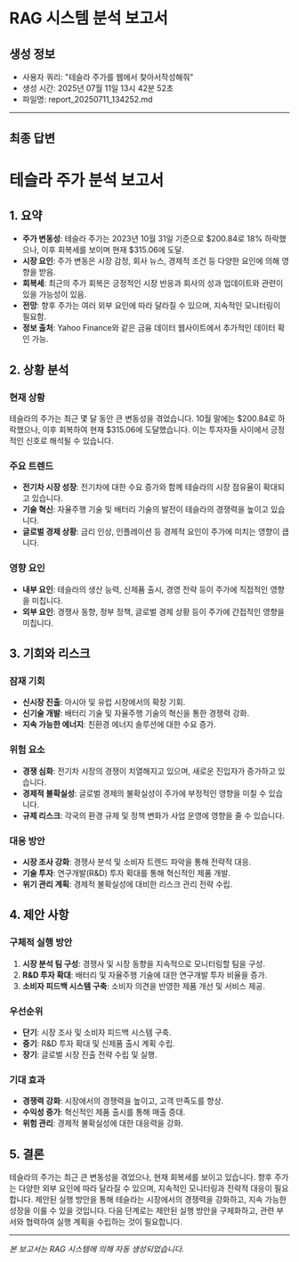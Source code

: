 # RAG 시스템 분석 보고서

## 생성 정보
- 사용자 쿼리: "테슬라 주가를 웹에서 찾아서작성해줘"
- 생성 시간: 2025년 07월 11일 13시 42분 52초
- 파일명: report_20250711_134252.md

---

## 최종 답변

# 테슬라 주가 분석 보고서

## 1. 요약
- **주가 변동성**: 테슬라 주가는 2023년 10월 31일 기준으로 $200.84로 18% 하락했으나, 이후 회복세를 보이며 현재 $315.06에 도달.
- **시장 요인**: 주가 변동은 시장 감정, 회사 뉴스, 경제적 조건 등 다양한 요인에 의해 영향을 받음.
- **회복세**: 최근의 주가 회복은 긍정적인 시장 반응과 회사의 성과 업데이트와 관련이 있을 가능성이 있음.
- **전망**: 향후 주가는 여러 외부 요인에 따라 달라질 수 있으며, 지속적인 모니터링이 필요함.
- **정보 출처**: Yahoo Finance와 같은 금융 데이터 웹사이트에서 추가적인 데이터 확인 가능.

## 2. 상황 분석
### 현재 상황
테슬라의 주가는 최근 몇 달 동안 큰 변동성을 겪었습니다. 10월 말에는 $200.84로 하락했으나, 이후 회복하여 현재 $315.06에 도달했습니다. 이는 투자자들 사이에서 긍정적인 신호로 해석될 수 있습니다.

### 주요 트렌드
- **전기차 시장 성장**: 전기차에 대한 수요 증가와 함께 테슬라의 시장 점유율이 확대되고 있습니다.
- **기술 혁신**: 자율주행 기술 및 배터리 기술의 발전이 테슬라의 경쟁력을 높이고 있습니다.
- **글로벌 경제 상황**: 금리 인상, 인플레이션 등 경제적 요인이 주가에 미치는 영향이 큽니다.

### 영향 요인
- **내부 요인**: 테슬라의 생산 능력, 신제품 출시, 경영 전략 등이 주가에 직접적인 영향을 미칩니다.
- **외부 요인**: 경쟁사 동향, 정부 정책, 글로벌 경제 상황 등이 주가에 간접적인 영향을 미칩니다.

## 3. 기회와 리스크
### 잠재 기회
- **신시장 진출**: 아시아 및 유럽 시장에서의 확장 기회.
- **신기술 개발**: 배터리 기술 및 자율주행 기술의 혁신을 통한 경쟁력 강화.
- **지속 가능한 에너지**: 친환경 에너지 솔루션에 대한 수요 증가.

### 위험 요소
- **경쟁 심화**: 전기차 시장의 경쟁이 치열해지고 있으며, 새로운 진입자가 증가하고 있습니다.
- **경제적 불확실성**: 글로벌 경제의 불확실성이 주가에 부정적인 영향을 미칠 수 있습니다.
- **규제 리스크**: 각국의 환경 규제 및 정책 변화가 사업 운영에 영향을 줄 수 있습니다.

### 대응 방안
- **시장 조사 강화**: 경쟁사 분석 및 소비자 트렌드 파악을 통해 전략적 대응.
- **기술 투자**: 연구개발(R&D) 투자 확대를 통해 혁신적인 제품 개발.
- **위기 관리 계획**: 경제적 불확실성에 대비한 리스크 관리 전략 수립.

## 4. 제안 사항
### 구체적 실행 방안
1. **시장 분석 팀 구성**: 경쟁사 및 시장 동향을 지속적으로 모니터링할 팀을 구성.
2. **R&D 투자 확대**: 배터리 및 자율주행 기술에 대한 연구개발 투자 비율을 증가.
3. **소비자 피드백 시스템 구축**: 소비자 의견을 반영한 제품 개선 및 서비스 제공.

### 우선순위
- **단기**: 시장 조사 및 소비자 피드백 시스템 구축.
- **중기**: R&D 투자 확대 및 신제품 출시 계획 수립.
- **장기**: 글로벌 시장 진출 전략 수립 및 실행.

### 기대 효과
- **경쟁력 강화**: 시장에서의 경쟁력을 높이고, 고객 만족도를 향상.
- **수익성 증가**: 혁신적인 제품 출시를 통해 매출 증대.
- **위험 관리**: 경제적 불확실성에 대한 대응력을 강화.

## 5. 결론
테슬라의 주가는 최근 큰 변동성을 겪었으나, 현재 회복세를 보이고 있습니다. 향후 주가는 다양한 외부 요인에 따라 달라질 수 있으며, 지속적인 모니터링과 전략적 대응이 필요합니다. 제안된 실행 방안을 통해 테슬라는 시장에서의 경쟁력을 강화하고, 지속 가능한 성장을 이룰 수 있을 것입니다. 다음 단계로는 제안된 실행 방안을 구체화하고, 관련 부서와 협력하여 실행 계획을 수립하는 것이 필요합니다.

---
*본 보고서는 RAG 시스템에 의해 자동 생성되었습니다.*
